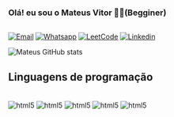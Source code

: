 ### Olá! eu sou o Mateus Vitor 👋🏼(Begginer)

 <img  src="download.jpeg"  id="pixelitimg"  alt="">
    <canvas  id="pixelitcanvas"></canvas>
    <script>
    const mypalette = [
    [26,28,44],[93,39,93],[177, 62, 83],[239, 125, 87],[255, 205, 117],[167, 240, 112],[56, 183, 100],[37, 113, 121],[41, 54, 111],[59, 93, 201],[65, 166, 246],[115, 239, 247],[244, 244, 244],[148, 176, 194],[86, 108, 134],[51, 60, 87]
    ];
    const  px  =  new  pixelit({from:  document.getElementById('pixelitimg'),
    "palette": mypalette});
    px.draw().pixelate().convertPalette();
    </script>

[![Email](https://img.shields.io/badge/Gmail-D14836?style=for-the-badge&logo=gmail&logoColor=white)](https://mail.google.com/mail/u/1/#inbox?compose=GTvVlcSBnqGNnnsFSLkwmmjwjjCvkQQDnpHBNtHlqsZwBZvbPlwpBgqhXTDBlClmpCnXNwmBBCMQf) [![Whatsapp](https://img.shields.io/badge/WhatsApp-25D366?style=for-the-badge&logo=whatsapp&logoColor=white)](https://wa.me/44984220507) [![LeetCode](https://img.shields.io/badge/-LeetCode-FFA116?style=for-the-badge&logo=LeetCode&logoColor=black)](https://leetcode.com/matiton/) [![Linkedin](https://img.shields.io/badge/LinkedIn-0077B5?style=for-the-badge&logo=linkedin&logoColor=white)](https://www.linkedin.com/in/mateus-vitor-fagundes-ferreira-3397531a1/)

![Mateus GitHub stats](https://github-readme-stats.vercel.app/api?username=Mateus-66&show_icons=true&theme=onedark)

## Linguagens de programação
<div style="display: inline_block"><br/>
<img align="center" alt= "html5" src="https://img.shields.io/badge/C-00599C?style=for-the-badge&logo=c&logoColor=white" />
<img align="center" alt= "html5" src="https://img.shields.io/badge/C%2B%2B-00599C?style=for-the-badge&logo=c%2B%2B&logoColor=white" />
<img align="center" alt= "html5" src="https://img.shields.io/badge/HTML-239120?style=for-the-badge&logo=html5&logoColor=white" />
<img align="center" alt= "html5" src="https://img.shields.io/badge/CSS-239120?&style=for-the-badge&logo=css3&logoColor=white" />
<img align="center" alt= "html5" src="https://img.shields.io/badge/HTML-239120?style=for-the-badge&logo=html5&logoColor=white" />

</div>

